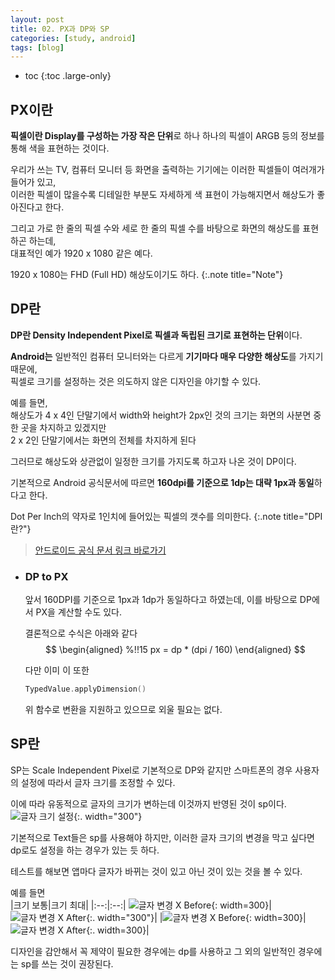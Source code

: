 ```yaml
---
layout: post
title: 02. PX과 DP와 SP
categories: [study, android]
tags: [blog]
---
```


- toc
{:toc .large-only}

## PX이란
**픽셀이란 Display를 구성하는 가장 작은 단위**로 하나 하나의 픽셀이 ARGB 등의 정보를 통해 색을 표현하는 것이다.

우리가 쓰는 TV, 컴퓨터 모니터 등 화면을 출력하는 기기에는 이러한 픽셀들이 여러개가 들어가 있고,    
이러한 픽셀이 많을수록 디테일한 부분도 자세하게 색 표현이 가능해지면서 해상도가 좋아진다고 한다.

그리고 가로 한 줄의 픽셀 수와 세로 한 줄의 픽셀 수를 바탕으로 화면의 해상도를 표현하곤 하는데,    
대표적인 예가 1920 x 1080 같은 예다.

1920 x 1080는 FHD (Full HD) 해상도이기도 하다.
{:.note title="Note"}

## DP란

**DP란 Density Independent Pixel로 픽셀과 독립된 크기로 표현하는 단위**이다.

**Android는** 일반적인 컴퓨터 모니터와는 다르게 **기기마다 매우 다양한 해상도**를 가지기 때문에,    
픽셀로 크기를 설정하는 것은 의도하지 않은 디자인을 야기할 수 있다.

예를 들면,    
해상도가 4 x 4인 단말기에서 width와 height가 2px인 것의 크기는 화면의 사분면 중 한 곳을 차지하고 있겠지만    
2 x 2인 단말기에서는 화면의 전체를 차지하게 된다

그러므로 해상도와 상관없이 일정한 크기를 가지도록 하고자 나온 것이 DP이다.




기본적으로 Android 공식문서에 따르면 **160dpi를 기준으로 1dp는 대략 1px과 동일**하다고 한다. 

Dot Per Inch의 약자로 1인치에 들어있는 픽셀의 갯수를 의미한다.
{:.note title="DPI란?"}

>[안드로이드 공식 문서 링크 바로가기]("https://developer.android.com/training/multiscreen/screendensities?hl=ko")

+ ### DP to PX
  앞서 160DPI를 기준으로 1px과 1dp가 동일하다고 하였는데, 이를 바탕으로 DP에서 PX을 계산할 수도 있다.

  결론적으로 수식은 아래와 같다
  $$
  \begin{aligned} %!!15
    px = dp * (dpi / 160)
  \end{aligned}
  $$

    다만 이미 이 또한
    ```kotlin
    TypedValue.applyDimension()
    ```
    위 함수로 변환을 지원하고 있으므로 외울 필요는 없다.

## SP란

SP는 Scale Independent Pixel로 기본적으로 DP와 같지만 스마트폰의 경우 사용자의 설정에 따라서 글자 크기를 조정할 수 있다.

이에 따라 유동적으로 글자의 크기가 변하는데 이것까지 반영된 것이 sp이다.
![글자 크기 설정](../../../assets/img/study/android/2_Font_Setting.jpg){:. width="300"}

기본적으로 Text들은 sp를 사용해야 하지만, 이러한 글자 크기의 변경을 막고 싶다면 dp로도 설정을 하는 경우가 있는 듯 하다.

테스트를 해보면 앱마다 글자가 바뀌는 것이 있고 아닌 것이 있는 것을 볼 수 있다.

예를 들면     
|크기 보통|크기 최대|
|:--:|:--:|
![글자 변경 X Before](../../../assets/img/study/android/2_글자_안바뀜_before.jpg){: width=300}|![글자 변경 X After](../../../assets/img/study/android/2_글자_안바뀜_after.jpg){:. width="300"}|
|![글자 변경 X Before](../../../assets/img/study/android/2_글자_바뀜_before.jpg){: width=300}|![글자 변경 X After](../../../assets/img/study/android/2_글자_바뀜_after.jpg){:. width=300}|

디자인을 감안해서 꼭 제약이 필요한 경우에는 dp를 사용하고 그 외의 일반적인 경우에는 sp를 쓰는 것이 권장된다.